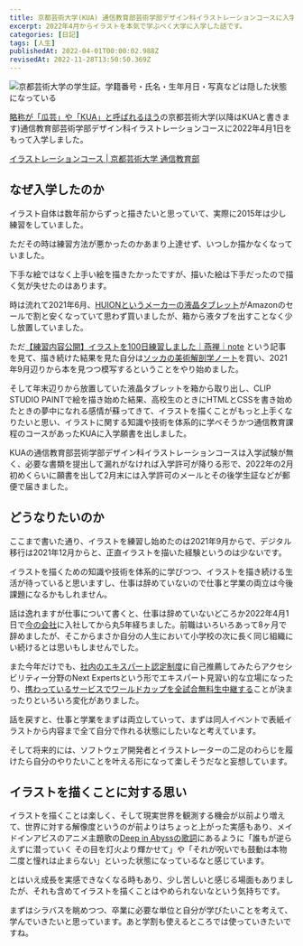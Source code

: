 ```yaml
---
title: 京都芸術大学(KUA) 通信教育部芸術学部デザイン科イラストレーションコースに入学した
excerpt: 2022年4月からイラストを本気で学ぶべく大学に入学した話です。
categories: [日記]
tags: [人生]
publishedAt: 2022-04-01T00:00:02.988Z
revisedAt: 2022-11-28T13:50:50.369Z
---
```


![京都芸術大学の学生証。学籍番号・氏名・生年月日・写真などは隠した状態になっている](https://blog-assets.kubosho.com/student_id.png)

[略称が「瓜芸」や「KUA」と呼ばれるほう](https://www.kyoto-art.ac.jp/news/info/744)の京都芸術大学(以降はKUAと書きます)通信教育部芸術学部デザイン科イラストレーションコースに2022年4月1日をもって入学しました。

[イラストレーションコース | 京都芸術大学 通信教育部](https://tenohira.kyoto-art.ac.jp/illustration/)

## なぜ入学したのか

イラスト自体は数年前からずっと描きたいと思っていて、実際に2015年は少し練習をしていました。

ただその時は練習方法が悪かったのかあまり上達せず、いつしか描かなくなっていました。

下手な絵ではなく上手い絵を描きたかったですが、描いた絵は下手だったので描く気が失せたのはあります。

時は流れて2021年6月、[HUIONというメーカーの液晶タブレット](https://amzn.to/3IQ4R01)がAmazonのセールで割と安くなっていて思わず買いましたが、箱から液タブを出すことなく少し放置していました。

ただ[【練習内容公開】イラストを100日練習しました｜燕禅｜note](https://note.com/enzen3852/n/na1fecd0ac10b) という記事を見て、描き続けた結果を見た自分は[ソッカの美術解剖学ノート](https://amzn.to/3JZ7cr4)を買い、2021年9月辺りから本を見つつ模写するということをやり始めました。

そして年末辺りから放置していた液晶タブレットを箱から取り出し、CLIP STUDIO PAINTで絵を描き始めた結果、高校生のときにHTMLとCSSを書き始めたときの夢中になれる感情が蘇ってきて、イラストを描くことがもっと上手くなりたいと思い、イラストに関する知識や技術を体系的に学べそうかつ通信教育課程のコースがあったKUAに入学願書を出しました。

KUAの通信教育部芸術学部デザイン科イラストレーションコースは入学試験が無く、必要な書類を提出して漏れがなければ入学許可が降りる形で、2022年の2月初めくらいに願書を出して2月末には入学許可のメールとその後学生証などが郵便で届きました。

## どうなりたいのか

ここまで書いた通り、イラストを練習し始めたのは2021年9月からで、デジタル移行は2021年12月からと、正直イラストを描いた経験というのは少ないです。

イラストを描くための知識や技術を体系的に学びつつ、イラストを描き続ける生活が待っていると思いますし、仕事は辞めていないので仕事と学業の両立は今後課題になるかもしれません。

話は逸れますが仕事について書くと、仕事は辞めていないどころか2022年4月1日で[今の会社](https://www.cyberagent.co.jp/)に入社してから丸5年経ちました。前職はいろいろあって8ヶ月で辞めましたが、そこからまさか自分の人生において小学校の次に長く同じ組織にい続けるとは思いもしませんでした。

また今年だけでも、[社内のエキスパート認定制度](https://www.cyberagent.co.jp/techinfo/info/detail/id=23823)に自己推薦してみたらアクセシビリティー分野のNext Expertsという形でエキスパート見習い的な立場になったり、[携わっているサービスでワールドカップを全試合無料生中継する](https://www.cyberagent.co.jp/news/detail/id=27400)ことが決まったりといろいろ変化がありました。

話を戻すと、仕事と学業をまずは両立していって、まずは同人イベントで表紙イラストから内容まで全て自分で作れる状態にしたいなと考えています。

そして将来的には、ソフトウェア開発者とイラストレーターの二足のわらじを履けたら自分のやりたいことを叶える形になって楽しそうだなと妄想しています。

## イラストを描くことに対する思い

イラストを描くことは楽しく、そして現実世界を観測する機会が以前より増えて、世界に対する解像度というのが前よりはちょっと上がった実感もあり、メイドインアビスのアニメ主題歌の[Deep in Abyssの歌詞](https://www.utamap.com/showkasi.php?surl=k-170823-304)にあるように「誰もが逆らえずに潜っていく その目を灯火より輝かせて」や「それが呪いでも鼓動は本物 二度と憧れは止まらない」といった状態になっているなと感じています。

とはいえ成長を実感できなくなる時もあり、少し苦しいと感じる場面もありましたが、それも含めてイラストを描くことはやめられないなという気持ちです。

まずはシラバスを眺めつつ、卒業に必要な単位と自分が学びたいことを考えて、学んでいきたいと思っています。あと学割も使えるところでは使っていきたいですね。
